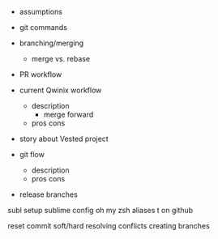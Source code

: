- assumptions

- git commands
- branching/merging
  - merge vs. rebase
- PR workflow
- current Qwinix workflow
  - description
    - merge forward
  - pros cons
- story about Vested project
- git flow
  - description
  - pros cons
- release branches



subl setup
sublime config
oh my zsh
aliases
t on github



reset commit soft/hard
resolving conflicts
creating branches
